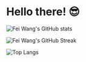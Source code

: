 # Hello there! 😎

![Fei Wang's GitHub stats](https://github-readme-stats-sigma-five.vercel.app/api?username=silviafeiwang&show=reviews&count_private=true&show_icons=true&theme=dracula)

![Fei Wang's GitHub Streak](https://github-readme-streak-stats.herokuapp.com/?user=silviafeiwang&count_private=true&show_icons=true&theme=dracula)

![Top Langs](https://github-readme-stats.vercel.app/api/top-langs/?username=silviafeiwang&layout=donut-vertical&show_icons=true&theme=dracula)

